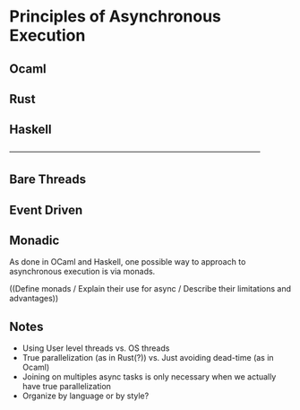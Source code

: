 # Principles of Asynchronous Execution

## Ocaml

## Rust

## Haskell

————————————————————————————————

## Bare Threads

## Event Driven

## Monadic

As done in OCaml and Haskell, one possible way to approach to asynchronous execution is via monads.

((Define monads / Explain their use for async / Describe their limitations and advantages))

## Notes

- Using User level threads vs. OS threads
- True parallelization (as in Rust(?)) vs. Just avoiding dead-time (as in Ocaml)
- Joining on multiples async tasks is only necessary when we actually have true parallelization
- Organize by language or by style?

